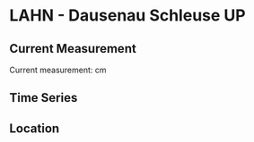 # LAHN - Dausenau Schleuse UP

## Current Measurement

Current measurement: <Value topic="rivers/pegel-online/LAHN/Dausenau Schleuse UP/measurementValue"/> cm

## Time Series

<TimeSeries topic="rivers/pegel-online/LAHN/Dausenau Schleuse UP/measurementValue" period="week" />

## Location

<WorldMap>
  <Marker lat="50.32114349318127" lon="7.7433327830778795" labelTopic="rivers/pegel-online/LAHN/Dausenau Schleuse UP" />
</WorldMap>
